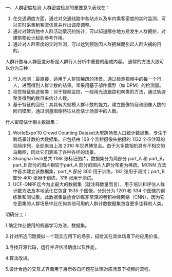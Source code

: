 一、人群密度检测
    人群密度检测的重要意义表现在：
1. 在交通调度方面，通过对交通线路中各站点以及车内乘客密度的实时监测，可以实时采集到客流信息并作出调度调整。
2. 通过对建筑物中人群活动情况的统计，可以知道哪些地方易发生人群拥挤，对建筑物设计起到参考作用。
3. 通过对人群密度的实时监测，可以达到预防因人群拥堵而引起人群灾祸的目的。

人群计数与人群密度分析是人群行人分析中重要的组成内容。
    通常的方法大致可以分为三种：
1. 行人检测：最直接，适用于人群较稀疏的场景。通过检测视频中的每一个行人，进而得到人群计数的结果。常采用基于部件模型（如 DPM）的检测器。
2. 视觉特征轨迹聚类：对于视频监控，一般用光流跟踪和聚类的方法，通过轨迹聚类得到的数目来估计人数。
3. 基于特征的回归：其具有大规模人群计数的能力。建立图像特征和图像人数的回归模型，通过测量图像特征从而估计场景中的人数。

行人密度估计相关数据集：
1. WorldExpo’10 Crowd Counting Dataset大型跨场景人口统计数据集，专注于跨场景计数的大数据集。它包括由 108 个监控摄像头拍摄的 1132 个带注释的视频序列，全部来自上海 2010 年世界博览会。由于大多数相机具有不相交的鸟瞰图，因此它们涵盖了各种各样的场景。
2. ShanghaiTech总共 1198 张标记图片，数据集分为两部分 part_A 和 part_B，part_B 部分的图片相较于part_A 部分的图片人群分布更为稀疏。MCNN 方法中首次建立该数据集，part_A 部分 300 用于训练，182 张用于测试；part_B 部分 400 张用于训练，316 张用于测试。
3. UCF-QNRF迄今为止最大的数据集（就注释数量而言），用于培训和评估人群计数方法及本地范化它包含 1535 个图像，分别分为 1201 和 334 个图像的训练集和测试集。此数据集最适合训练非常深的卷积神经网络（CNN），因为它在密集的人群场景中比任何其他可用的人群计数数据集包含更多注释的人类。
    
明确分工：

1.确定作业使用的机器学习方法，数据集。

2.针对所选问题模拟一个现实应用下的场景，描绘其在具体场景下的应用价值。

3.寻找开源代码，运行并评估准确度以及性能。

4.算法改进。

5.设计合适的交互式界面用于展示各自问题在处理对应场景下视频的流程。
